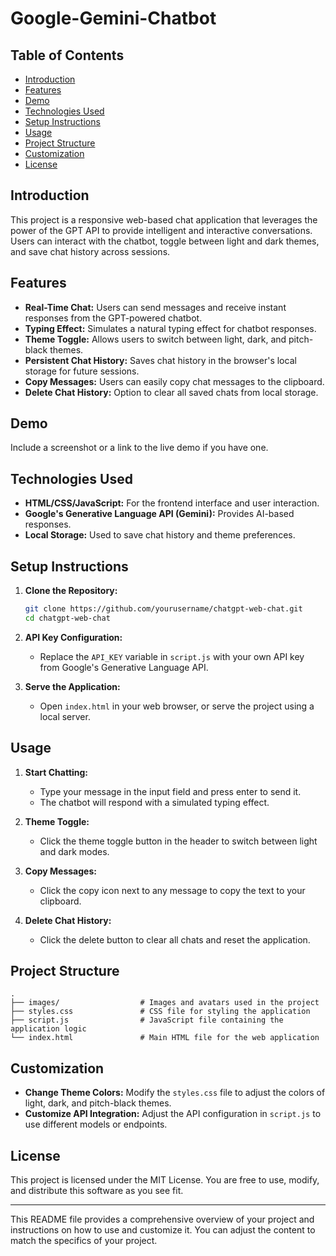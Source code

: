 # Google-Gemini-Chatbot

## Table of Contents
- [Introduction](#introduction)
- [Features](#features)
- [Demo](#demo)
- [Technologies Used](#technologies-used)
- [Setup Instructions](#setup-instructions)
- [Usage](#usage)
- [Project Structure](#project-structure)
- [Customization](#customization)
- [License](#license)

## Introduction

This project is a responsive web-based chat application that leverages the power of the GPT API to provide intelligent and interactive conversations. Users can interact with the chatbot, toggle between light and dark themes, and save chat history across sessions.

## Features

- **Real-Time Chat:** Users can send messages and receive instant responses from the GPT-powered chatbot.
- **Typing Effect:** Simulates a natural typing effect for chatbot responses.
- **Theme Toggle:** Allows users to switch between light, dark, and pitch-black themes.
- **Persistent Chat History:** Saves chat history in the browser's local storage for future sessions.
- **Copy Messages:** Users can easily copy chat messages to the clipboard.
- **Delete Chat History:** Option to clear all saved chats from local storage.

## Demo

Include a screenshot or a link to the live demo if you have one.

## Technologies Used

- **HTML/CSS/JavaScript:** For the frontend interface and user interaction.
- **Google's Generative Language API (Gemini):** Provides AI-based responses.
- **Local Storage:** Used to save chat history and theme preferences.

## Setup Instructions

1. **Clone the Repository:**
   ```bash
   git clone https://github.com/yourusername/chatgpt-web-chat.git
   cd chatgpt-web-chat
   ```

2. **API Key Configuration:**
   - Replace the `API_KEY` variable in `script.js` with your own API key from Google's Generative Language API.

3. **Serve the Application:**
   - Open `index.html` in your web browser, or serve the project using a local server.

## Usage

1. **Start Chatting:**
   - Type your message in the input field and press enter to send it.
   - The chatbot will respond with a simulated typing effect.

2. **Theme Toggle:**
   - Click the theme toggle button in the header to switch between light and dark modes.

3. **Copy Messages:**
   - Click the copy icon next to any message to copy the text to your clipboard.

4. **Delete Chat History:**
   - Click the delete button to clear all chats and reset the application.

## Project Structure

```plaintext
.
├── images/                  # Images and avatars used in the project
├── styles.css               # CSS file for styling the application
├── script.js                # JavaScript file containing the application logic
└── index.html               # Main HTML file for the web application
```

## Customization

- **Change Theme Colors:** Modify the `styles.css` file to adjust the colors of light, dark, and pitch-black themes.
- **Customize API Integration:** Adjust the API configuration in `script.js` to use different models or endpoints.

## License

This project is licensed under the MIT License. You are free to use, modify, and distribute this software as you see fit.

---

This README file provides a comprehensive overview of your project and instructions on how to use and customize it. You can adjust the content to match the specifics of your project.
